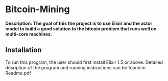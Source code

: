 # Bitcoin-Mining

**Description: The goal of this the project is to use Elixir and the actor model to build a good solution to the bitcoin problem that runs well on multi-core machines.**

## Installation

To run this program, the user should first install Elixir 1.5 or above. 
Detailed desription of the program and running instructions can be found in Readme.pdf

